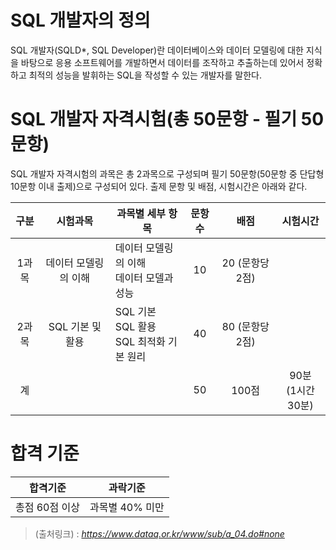 # SQL 개발자의 정의
SQL 개발자(SQLD*, SQL Developer)란 데이터베이스와 데이터 모델링에 대한 지식을 바탕으로 응용 소프트웨어를 개발하면서 데이터를 조작하고 추출하는데 있어서 정확하고 최적의 성능을 발휘하는 SQL을 작성할 수 있는 개발자를 말한다.   
   
#  SQL 개발자 자격시험(총 50문항 - 필기 50문항)   
SQL 개발자 자격시험의 과목은 총 2과목으로 구성되며 필기 50문항(50문항 중 단답형 10문항 이내 출제)으로 구성되어 있다. 출제 문항 및 배점, 시험시간은 아래와 같다.

   
|구분|시험과목|과목별 세부 항목|문항수|배점|시험시간|
|:---:|:------:|---|:---:|:---:|:---:|
|1과목|데이터 모델링의 이해|데이터 모델링의 이해<br>데이터 모델과 성능|10|20 (문항당 2점)|
|2과목|SQL 기본 및 활용|SQL 기본<br>SQL 활용<br>SQL 최적화 기본 원리|40|80 (문항당 2점)|
|계|||50|100점|90분<br>(1시간 30분)
# 합격 기준
|합격기준|과락기준|
|:------:|:---:|   
|총점 60점 이상|과목별 40% 미만|

> (출처링크) : *https://www.dataq.or.kr/www/sub/a_04.do#none*
